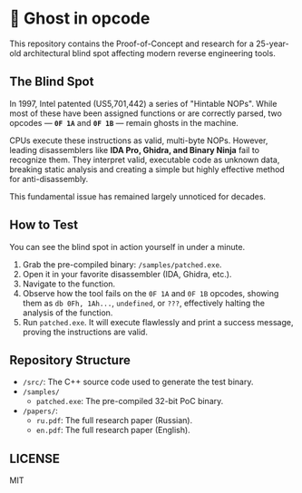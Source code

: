# 👻 Ghost in opcode

This repository contains the Proof-of-Concept and research for a 25-year-old architectural blind spot affecting modern reverse engineering tools.

## The Blind Spot

In 1997, Intel patented (US5,701,442) a series of "Hintable NOPs". While most of these have been assigned functions or are correctly parsed, two opcodes — **`0F 1A`** and **`0F 1B`** — remain ghosts in the machine.

CPUs execute these instructions as valid, multi-byte NOPs. However, leading disassemblers like **IDA Pro, Ghidra, and Binary Ninja** fail to recognize them. They interpret valid, executable code as unknown data, breaking static analysis and creating a simple but highly effective method for anti-disassembly.

This fundamental issue has remained largely unnoticed for decades.

## How to Test

You can see the blind spot in action yourself in under a minute.

1.  Grab the pre-compiled binary: `/samples/patched.exe`.
2.  Open it in your favorite disassembler (IDA, Ghidra, etc.).
3.  Navigate to the function.
4.  Observe how the tool fails on the `0F 1A` and `0F 1B` opcodes, showing them as `db 0Fh, 1Ah...`, `undefined`, or `???`, effectively halting the analysis of the function.
5.  Run `patched.exe`. It will execute flawlessly and print a success message, proving the instructions are valid.

## Repository Structure

-   `/src/`: The C++ source code used to generate the test binary.
-   `/samples/`
    -   `patched.exe`: The pre-compiled 32-bit PoC binary.
-   `/papers/`:
    -   `ru.pdf`: The full research paper (Russian).
    -   `en.pdf`: The full research paper (English).

## LICENSE
MIT
